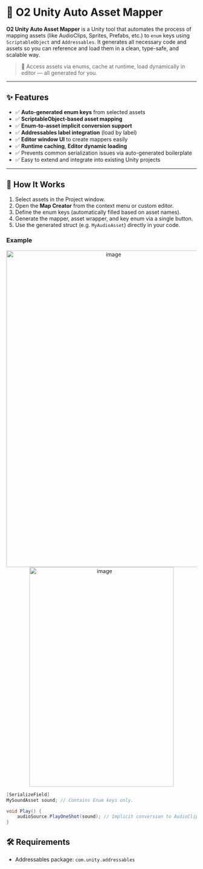 # 🧩 O2 Unity Auto Asset Mapper

**O2 Unity Auto Asset Mapper** is a Unity tool that automates the process of mapping assets (like AudioClips, Sprites, Prefabs, etc.) to `enum` keys using `ScriptableObject` and `Addressables`. It generates all necessary code and assets so you can reference and load them in a clean, type-safe, and scalable way.

> 🔧 Access assets via enums, cache at runtime, load dynamically in editor — all generated for you.

---

## ✨ Features

- ✅ **Auto-generated enum keys** from selected assets
- ✅ **ScriptableObject-based asset mapping**
- ✅ **Enum-to-asset implicit conversion support**
- ✅ **Addressables label integration** (load by label)
- ✅ **Editor window UI** to create mappers easily
- ✅ **Runtime caching**, **Editor dynamic loading**
- ✅ Prevents common serialization issues via auto-generated boilerplate
- ✅ Easy to extend and integrate into existing Unity projects

---

## 🧠 How It Works

1. Select assets in the Project window.
2. Open the **Map Creator** from the context menu or custom editor.
3. Define the enum keys (automatically filled based on asset names).
4. Generate the mapper, asset wrapper, and key enum via a single button.
5. Use the generated struct (e.g. `MyAudioAsset`) directly in your code.

### Example
<div align="center">
  <img width="552" height="839" alt="image" src="https://github.com/user-attachments/assets/a6102125-c0d1-4439-8d26-0974937286dc" />
  <img width="382" height="582" alt="image" src="https://github.com/user-attachments/assets/60ad43a0-8ebe-4dbc-b2eb-520f2dca9ed7" />
</div>

```csharp
[SerializeField]
MySoundAsset sound; // Contains Enum keys only.

void Play() {
    audioSource.PlayOneShot(sound); // Implicit conversion to AudioClip
}
```
## 🛠️ Requirements

- Addressables package: `com.unity.addressables`
